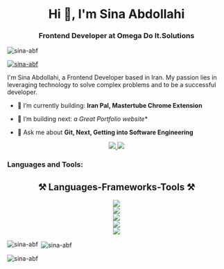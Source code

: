 <h1 align="center">Hi 👋, I'm Sina Abdollahi</h1>
<h3 align="center">Frontend Developer at Omega Do It.Solutions</h3>

<p align="left"> <img src="https://komarev.com/ghpvc/?username=sina-abf&label=Profile%20views&color=0e75b6&style=flat" alt="sina-abf" /> </p>

<p align="left"> <a href="https://github.com/ryo-ma/github-profile-trophy"><img src="https://github-profile-trophy.vercel.app/?username=sina-abf" alt="sina-abf" /></a> </p>

<p>
  I'm Sina Abdollahi, a Frontend Developer based in Iran. My passion lies in leveraging technology to solve complex problems and to be a successful developer.
</p>

- 🎥 I’m currently building: **Iran Pal, Mastertube Chrome Extension**

- 🎥 I’m building next: *a Great Portfolio website**

- 💬 Ask me about **Git, Next, Getting into Software Engineering**

<div align="center"> 
  <a href="mailto:abf.sina@gmail.com">
    <img src="https://img.shields.io/badge/Gmail-333333?style=for-the-badge&logo=gmail&logoColor=red" />
  </a>
  <a href="https://linkedin.com/in/sina-abdollahi" target="_blank">
    <img src="https://img.shields.io/badge/LinkedIn-0077B5?style=for-the-badge&logo=linkedin&logoColor=white" target="_blank" />
  </a>
</div>


<h3 align="left">Languages and Tools:</h3>
<p align="left"> 
<h2 align="center">⚒️ Languages-Frameworks-Tools ⚒️</h2>
<div align="center">
    <img src="https://skillicons.dev/icons?i=html,css,javascript,typescript,react,redux,nextjs,gatsby" /><br>
    <img src="https://skillicons.dev/icons?i=tailwindcss,materialui,styledcomponents,sass" /><br/>
    <img src="https://skillicons.dev/icons?i=jest,cypress,vitest" /><br/>
    <img src="https://skillicons.dev/icons?i=webpack,vite" /><br/>
    <img src="https://skillicons.dev/icons?i=git,docker" /><br/>
</div>

<p><img align="left" src="https://github-readme-stats.vercel.app/api/top-langs?username=sina-abf&show_icons=true&locale=en&layout=compact" alt="sina-abf" /></p>

<p>&nbsp;<img align="center" src="https://github-readme-stats.vercel.app/api?username=sina-abf&show_icons=true&locale=en" alt="sina-abf" /></p>

<p><img align="center" src="https://github-readme-streak-stats.herokuapp.com/?user=sina-abf&" alt="sina-abf" /></p>
